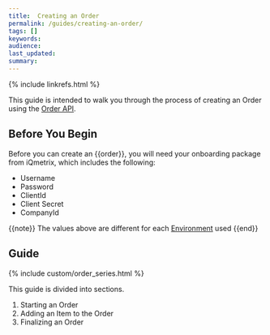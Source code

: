 ```yaml
---
title:  Creating an Order
permalink: /guides/creating-an-order/
tags: []
keywords: 
audience: 
last_updated: 
summary: 
---
```


{% include linkrefs.html %}

This guide is intended to walk you through the process of creating an Order using the [Order API](http://developers.iqmetrix.com/api/orders).

## Before You Begin

Before you can create an {{order}}, you will need your onboarding package from iQmetrix, which includes the following:

* Username
* Password
* ClientId
* Client Secret
* CompanyId

{{note}}
The values above are different for each <a href="http://developers.iqmetrix.com/api/environments/">Environment</a> used
{{end}}

## Guide

{% include custom/order_series.html %}

This guide is divided into sections.

1. Starting an Order 
2. Adding an Item to the Order
3. Finalizing an Order